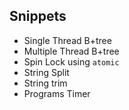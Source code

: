 ## Snippets

* Single Thread B+tree
* Multiple Thread B+tree
* Spin Lock using `atomic`
* String Split
* String trim
* Programs Timer 
